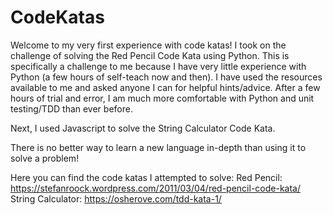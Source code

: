 # CodeKatas

Welcome to my very first experience with code katas! I took on the challenge of solving the Red Pencil Code Kata using Python. This is specifically a challenge to me because I have very little experience with Python (a few hours of self-teach now and then). I have used the resources available to me and asked anyone I can for helpful hints/advice. After a few hours of trial and error, I am much more comfortable with Python and unit testing/TDD than ever before.

Next, I used Javascript to solve the String Calculator Code Kata.

There is no better way to learn a new language in-depth than using it to solve a problem!

Here you can find the code katas I attempted to solve:
Red Pencil: https://stefanroock.wordpress.com/2011/03/04/red-pencil-code-kata/
String Calculator: https://osherove.com/tdd-kata-1/


